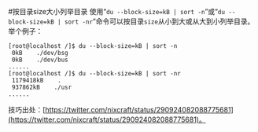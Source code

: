 #按目录size大小列举目录
使用“`du --block-size=kB | sort -n`”或“`du --block-size=kB | sort -nr`”命令可以按目录`size`从小到大或从大到小列举目录。  
举个例子：  

    [root@localhost /]$ du --block-size=kB | sort -n
     0kB    ./dev/bsg
     0kB    ./dev/bus
    ......
    [root@localhost /]$ du --block-size=kB | sort -nr
     1179418kB    .
     937862kB    ./usr
    ......

技巧出处：[https://twitter.com/nixcraft/status/290924082088775681](https://twitter.com/nixcraft/status/290924082088775681)。